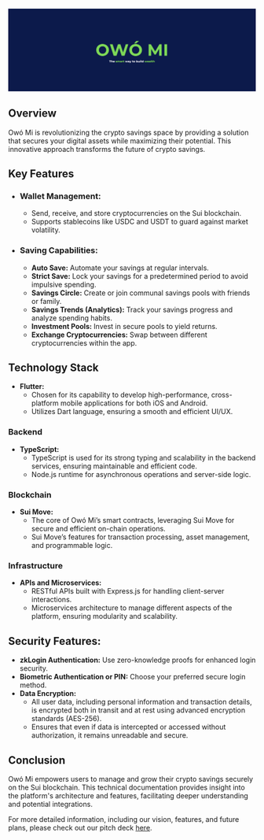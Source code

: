![owo-mi banner](./img/2.png)

## Overview
Owó Mi is revolutionizing the crypto savings space by providing a solution that secures your digital assets while maximizing their potential. This innovative approach transforms the future of crypto savings.

## Key Features
- ### Wallet Management:
    - Send, receive, and store cryptocurrencies on the Sui blockchain.
    - Supports stablecoins like USDC and USDT to guard against market volatility.
    
- ### Saving Capabilities:
    - **Auto Save:** Automate your savings at regular intervals.
    - **Strict Save:** Lock your savings for a predetermined period to avoid impulsive spending.
    - **Savings Circle:** Create or join communal savings pools with friends or family.
    - **Savings Trends (Analytics):** Track your savings progress and analyze spending habits.
    - **Investment Pools:** Invest in secure pools to yield returns.
    - **Exchange Cryptocurrencies:** Swap between different cryptocurrencies within the app.

## Technology Stack
- **Flutter:**
  - Chosen for its capability to develop high-performance, cross-platform mobile applications for both iOS and Android.
  - Utilizes Dart language, ensuring a smooth and efficient UI/UX.

### Backend
- **TypeScript:**
  - TypeScript is used for its strong typing and scalability in the backend services, ensuring maintainable and efficient code.
  - Node.js runtime for asynchronous operations and server-side logic.

### Blockchain
- **Sui Move:**
  - The core of Owó Mi’s smart contracts, leveraging Sui Move for secure and efficient on-chain operations.
  - Sui Move’s features for transaction processing, asset management, and programmable logic.

### Infrastructure
- **APIs and Microservices:**
  - RESTful APIs built with Express.js for handling client-server interactions.
  - Microservices architecture to manage different aspects of the platform, ensuring modularity and scalability.

## Security Features:
- **zkLogin Authentication:** Use zero-knowledge proofs for enhanced login security.
- **Biometric Authentication or PIN:** Choose your preferred secure login method.
- **Data Encryption:**
  - All user data, including personal information and transaction details, is encrypted both in transit and at rest using advanced encryption standards (AES-256).
  - Ensures that even if data is intercepted or accessed without authorization, it remains unreadable and secure.


## Conclusion
Owó Mi empowers users to manage and grow their crypto savings securely on the Sui blockchain. This technical documentation provides insight into the platform's architecture and features, facilitating deeper understanding and potential integrations.

For more detailed information, including our vision, features, and future plans, please check out our pitch deck [here](https://drive.google.com/file/d/1I67MFtPFRLGs_Af31VTOxSlBYMOvhluu/view).





